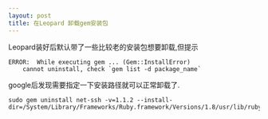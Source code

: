 ```yaml
---
layout: post
title: 在Leopard 卸载gem安装包
---
```


Leopard装好后默认带了一些比较老的安装包想要卸载,但提示
<pre><code>ERROR:  While executing gem ... (Gem::InstallError)
    cannot uninstall, check `gem list -d package_name`</code></pre>
google后发现需要指定一下安装路径就可以正常卸载了.
<pre><code>sudo gem uninstall net-ssh -v=1.1.2 --install-dir=/System/Library/Frameworks/Ruby.framework/Versions/1.8/usr/lib/ruby/gems/1.8/</code></pre>
